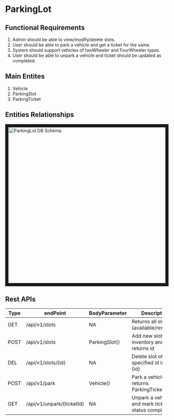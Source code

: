 # ParkingLot

## Functional Requirements
1. Admin should be able to view/modify/delete slots.
2. User should be able to park a vehicle and get a ticket for the same.
3. System should support vehicles of twoWheeler and FourWheeler types.
4. User should be able to unpark a vehicle and ticket should be updated as completed.

## Main Entites
1. Vehicle
2. ParkingSlot
3. ParkingTicket

## Entities Relationships
<img src="https://user-images.githubusercontent.com/16173594/145558162-e3fe9f3a-4d81-49c5-ace8-ff33ac68367a.png" 
alt="ParkingLot DB Schema" width="800" height="500" border="10" />

## Rest APIs
Type | endPoint | BodyParameter | Description
---  | ---      | ---           | --- 
GET  | /api/v1/slots | NA | Returns all slots (available/reserved)
POST | /api/v1/slots | ParkingSlot() | Add new slot in inventory and returns id
DEL  | /api/v1/slots/{id} | NA | Delete slot of specified id in path {id}
POST | /api/v1/park | Vehicle() | Park a vehicle and returns ParkingTicket
GET  | /api/v1/unpark/{ticketId} | NA | Unpark a vehicle and mark ticket status complete

